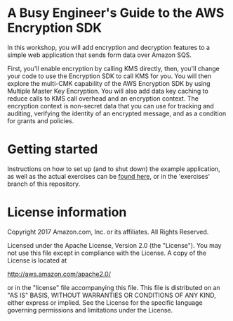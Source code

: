 # A Busy Engineer's Guide to the AWS Encryption SDK

In this workshop, you will add encryption and decryption features to a simple web application that
sends form data over Amazon SQS. 

First, you'll enable encryption by calling KMS directly, then, you'll change your code to use the
Encryption SDK to call KMS for you. You will then explore the multi-CMK capability of the AWS 
Encryption SDK by using Multiple Master Key Encryption. You will also add data key caching to reduce 
calls to KMS call overhead and an encryption context. The encryption context is non-secret data that 
you can use for tracking and auditing, verifying the identity of an encrypted message, and as a condition 
for grants and policies. 

# Getting started

Instructions on how to set up (and to shut down) the example application, as well as the actual exercises
can be [found here](http://busy-engineers-guide.reinvent-workshop.com), or in the 'exercises' branch of this repository.

# License information

Copyright 2017 Amazon.com, Inc. or its affiliates. All Rights Reserved.

Licensed under the Apache License, Version 2.0 (the "License"). You may not use this file except in compliance with
the License. A copy of the License is located at

  http://aws.amazon.com/apache2.0/

or in the "license" file accompanying this file. This file is distributed on an "AS IS" BASIS, WITHOUT WARRANTIES OR
CONDITIONS OF ANY KIND, either express or implied. See the License for the specific language governing permissions
and limitations under the License.
